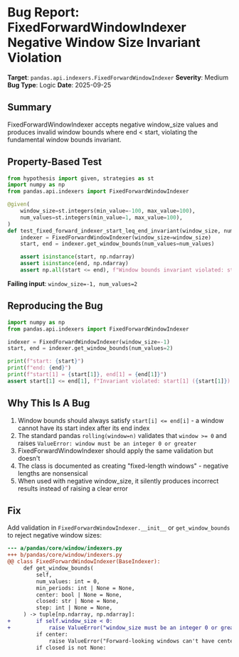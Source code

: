 # Bug Report: FixedForwardWindowIndexer Negative Window Size Invariant Violation

**Target**: `pandas.api.indexers.FixedForwardWindowIndexer`
**Severity**: Medium
**Bug Type**: Logic
**Date**: 2025-09-25

## Summary

FixedForwardWindowIndexer accepts negative window_size values and produces invalid window bounds where end < start, violating the fundamental window bounds invariant.

## Property-Based Test

```python
from hypothesis import given, strategies as st
import numpy as np
from pandas.api.indexers import FixedForwardWindowIndexer

@given(
    window_size=st.integers(min_value=-100, max_value=100),
    num_values=st.integers(min_value=1, max_value=100),
)
def test_fixed_forward_indexer_start_leq_end_invariant(window_size, num_values):
    indexer = FixedForwardWindowIndexer(window_size=window_size)
    start, end = indexer.get_window_bounds(num_values=num_values)

    assert isinstance(start, np.ndarray)
    assert isinstance(end, np.ndarray)
    assert np.all(start <= end), f"Window bounds invariant violated: start must be <= end for all indices"
```

**Failing input**: `window_size=-1, num_values=2`

## Reproducing the Bug

```python
import numpy as np
from pandas.api.indexers import FixedForwardWindowIndexer

indexer = FixedForwardWindowIndexer(window_size=-1)
start, end = indexer.get_window_bounds(num_values=2)

print(f"start: {start}")
print(f"end: {end}")
print(f"start[1] = {start[1]}, end[1] = {end[1]}")
assert start[1] <= end[1], f"Invariant violated: start[1] ({start[1]}) > end[1] ({end[1]})"
```

## Why This Is A Bug

1. Window bounds should always satisfy `start[i] <= end[i]` - a window cannot have its start index after its end index
2. The standard pandas `rolling(window=n)` validates that `window >= 0` and raises `ValueError: window must be an integer 0 or greater`
3. FixedForwardWindowIndexer should apply the same validation but doesn't
4. The class is documented as creating "fixed-length windows" - negative lengths are nonsensical
5. When used with negative window_size, it silently produces incorrect results instead of raising a clear error

## Fix

Add validation in `FixedForwardWindowIndexer.__init__` or `get_window_bounds` to reject negative window sizes:

```diff
--- a/pandas/core/window/indexers.py
+++ b/pandas/core/window/indexers.py
@@ class FixedForwardWindowIndexer(BaseIndexer):
     def get_window_bounds(
         self,
         num_values: int = 0,
         min_periods: int | None = None,
         center: bool | None = None,
         closed: str | None = None,
         step: int | None = None,
     ) -> tuple[np.ndarray, np.ndarray]:
+        if self.window_size < 0:
+            raise ValueError("window_size must be an integer 0 or greater")
         if center:
             raise ValueError("Forward-looking windows can't have center=True")
         if closed is not None:
```